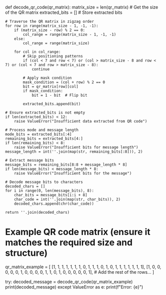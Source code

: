 def decode_qr_code(qr_matrix):
    matrix_size = len(qr_matrix)  # Get the size of the QR matrix
    extracted_bits = []  # Store extracted bits

    # Traverse the QR matrix in zigzag order
    for row in range(matrix_size - 1, -1, -1):
        if (matrix_size - row) % 2 == 0:
            col_range = range(matrix_size - 1, -1, -1)
        else:
            col_range = range(matrix_size)

        for col in col_range:
            # Skip positioning patterns
            if (col < 7 and row < 7) or (col > matrix_size - 8 and row < 7) or (col < 7 and row > matrix_size - 8):
                continue

            # Apply mask condition
            mask_condition = (col + row) % 2 == 0
            bit = qr_matrix[row][col]
            if mask_condition:
                bit = 1 - bit  # Flip bit

            extracted_bits.append(bit)

    # Ensure extracted_bits is not empty
    if len(extracted_bits) < 12:
        raise ValueError("Insufficient data extracted from QR code")

    # Process mode and message length
    mode_bits = extracted_bits[:4]
    remaining_bits = extracted_bits[4:]
    if len(remaining_bits) < 8:
        raise ValueError("Insufficient bits for message length")
    message_length = int(''.join(map(str, remaining_bits[:8])), 2)

    # Extract message bits
    message_bits = remaining_bits[8:8 + message_length * 8]
    if len(message_bits) < message_length * 8:
        raise ValueError("Insufficient bits for the message")

    # Decode message bits to characters
    decoded_chars = []
    for i in range(0, len(message_bits), 8):
        char_bits = message_bits[i:i + 8]
        char_code = int(''.join(map(str, char_bits)), 2)
        decoded_chars.append(chr(char_code))

    return ''.join(decoded_chars)


# Example QR code matrix (ensure it matches the required size and structure)
qr_matrix_example = [
    [1, 1, 1, 1, 1, 1, 1, 0, 1, 1, 1, 0, 1, 0, 1, 1, 1, 1, 1, 1, 1],
    [1, 0, 0, 0, 0, 0, 1, 0, 0, 0, 0, 1, 1, 0, 1, 0, 0, 0, 0, 0, 1],
    # Add the rest of the rows...
]

try:
    decoded_message = decode_qr_code(qr_matrix_example)
    print(decoded_message)
except ValueError as e:
    print(f"Error: {e}")
